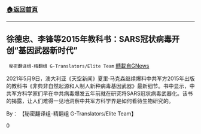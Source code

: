 ###  [:house:返回首頁](https://github.com/ourhimalayas/txt)
---

## 徐德忠、李锋等2015年教科书：SARS冠状病毒开创“基因武器新时代”
` 秘密翻译组-精翻组 G-Translators/Elite Team` [轉載自GNews](https://gnews.org/zh-hans/1238044/)

2021年5月9日，澳大利亚《天空新闻》夏里·马克森继续爆料中共军方2015年出版的教科书《非典非自然起源和人制人新种病毒基因武器》最新细节。书中显示，中共军方科学家们早在中共病毒爆发五年前就在研究将SARS冠状病毒武器化。该书的揭露，让人们难得一见地洞察中共军方科学界是如何看待生物研究的。

By： 【秘密翻译组-精翻组 G-Translators/Elite Team】

0
